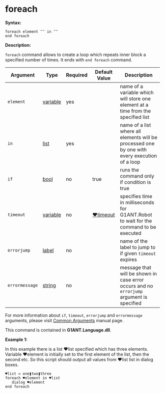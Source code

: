 # foreach

**Syntax:**

```G1ANT
foreach element ‴‴ in ‴‴
end foreach
```

**Description:**

`foreach` command allows to create a loop which repeats inner block a specified number of times. It ends with `end foreach` command.

| Argument | Type | Required | Default Value | Description |
| -------- | ---- | -------- | ------------- | ----------- |
|`element`| [variable](https://github.com/G1ANT-Robot/G1ANT.Manual/blob/master/G1ANT-Language/Special-Characters/variable.md) | yes |  | name of a variable which will store one element at a time from the specified list |
|`in`| [list](https://github.com/G1ANT-Robot/G1ANT.Manual/blob/master/G1ANT-Language/Structures/list.md) | yes |  | name of a list where all elements will be processed one by one with every execution of a loop |
|`if`| [bool](https://github.com/G1ANT-Robot/G1ANT.Manual/blob/master/G1ANT-Language/Structures/bool.md) | no | true | runs the command only if condition is true |
|`timeout`| [variable](https://github.com/G1ANT-Robot/G1ANT.Manual/blob/master/G1ANT-Language/Special-Characters/variable.md) | no | [♥timeout](https://github.com/G1ANT-Robot/G1ANT.Manual/blob/master/G1ANT-Language/Variables/Special-Variables.md) | specifies time in milliseconds for G1ANT.Robot to wait for the command to be executed |
|`errorjump` | [label](https://github.com/G1ANT-Robot/G1ANT.Manual/blob/master/G1ANT-Language/Structures/label.md) | no |  | name of the label to jump to if given `timeout` expires |
|`errormessage`| [string](https://github.com/G1ANT-Robot/G1ANT.Manual/blob/master/G1ANT-Language/Structures/string.md) | no |  | message that will be shown in case error occurs and no `errorjump` argument is specified |

For more information about `if`, `timeout`, `errorjump` and `errormessage` arguments, please visit [Common Arguments](https://github.com/G1ANT-Robot/G1ANT.Manual/blob/master/G1ANT-Language/Common-Arguments.md)  manual page.

This command is contained in **G1ANT.Language.dll**.

**Example 1:**

In this example there is a list ♥list specified which has three elements. Variable ♥element is initially set to the first element of the list, then the second etc. So this script should output all values from ♥list list in dialog boxes.

```G1ANT
♥list = one❚two❚three
foreach ♥element in ♥list
   dialog ♥element
end foreach
```
